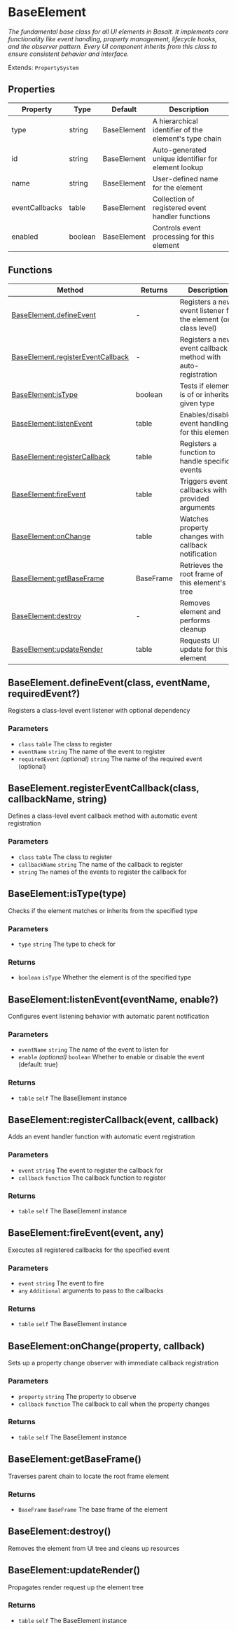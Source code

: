 # BaseElement
_The fundamental base class for all UI elements in Basalt. It implements core functionality like event handling, property management, lifecycle hooks, and the observer pattern. Every UI component inherits from this class to ensure consistent behavior and interface._

Extends: `PropertySystem`

## Properties

|Property|Type|Default|Description|
|---|---|---|---|
|type|string|BaseElement|A hierarchical identifier of the element's type chain|
|id|string|BaseElement|Auto-generated unique identifier for element lookup|
|name|string|BaseElement|User-defined name for the element|
|eventCallbacks|table|BaseElement|Collection of registered event handler functions|
|enabled|boolean|BaseElement|Controls event processing for this element|

## Functions

|Method|Returns|Description|
|---|---|---|
|[BaseElement.defineEvent](#baseelement-defineevent-class-eventname-requiredevent)|-|Registers a new event listener for the element (on class level)|
|[BaseElement.registerEventCallback](#baseelement-registereventcallback-class-callbackname-string)|-|Registers a new event callback method with auto-registration|
|[BaseElement:isType](#baseelement-istype-type)|boolean|Tests if element is of or inherits given type|
|[BaseElement:listenEvent](#baseelement-listenevent-eventname-enable)|table|Enables/disables event handling for this element|
|[BaseElement:registerCallback](#baseelement-registercallback-event-callback)|table|Registers a function to handle specific events|
|[BaseElement:fireEvent](#baseelement-fireevent-event-any)|table|Triggers event callbacks with provided arguments|
|[BaseElement:onChange](#baseelement-onchange-property-callback)|table|Watches property changes with callback notification|
|[BaseElement:getBaseFrame](#baseelement-getbaseframe)|BaseFrame|Retrieves the root frame of this element's tree|
|[BaseElement:destroy](#baseelement-destroy)|-|Removes element and performs cleanup|
|[BaseElement:updateRender](#baseelement-updaterender)|table|Requests UI update for this element|

## BaseElement.defineEvent(class, eventName, requiredEvent?)

Registers a class-level event listener with optional dependency

### Parameters
* `class` `table` The class to register
* `eventName` `string` The name of the event to register
* `requiredEvent` *(optional)* `string` The name of the required event (optional)

## BaseElement.registerEventCallback(class, callbackName, string)

Defines a class-level event callback method with automatic event registration

### Parameters
* `class` `table` The class to register
* `callbackName` `string` The name of the callback to register
* `string` `The` names of the events to register the callback for

## BaseElement:isType(type)

Checks if the element matches or inherits from the specified type

### Parameters
* `type` `string` The type to check for

### Returns
* `boolean` `isType` Whether the element is of the specified type

## BaseElement:listenEvent(eventName, enable?)

Configures event listening behavior with automatic parent notification

### Parameters
* `eventName` `string` The name of the event to listen for
* `enable` *(optional)* `boolean` Whether to enable or disable the event (default: true)

### Returns
* `table` `self` The BaseElement instance

## BaseElement:registerCallback(event, callback)

Adds an event handler function with automatic event registration

### Parameters
* `event` `string` The event to register the callback for
* `callback` `function` The callback function to register

### Returns
* `table` `self` The BaseElement instance

## BaseElement:fireEvent(event, any)

Executes all registered callbacks for the specified event

### Parameters
* `event` `string` The event to fire
* `any` `Additional` arguments to pass to the callbacks

### Returns
* `table` `self` The BaseElement instance

## BaseElement:onChange(property, callback)

Sets up a property change observer with immediate callback registration

### Parameters
* `property` `string` The property to observe
* `callback` `function` The callback to call when the property changes

### Returns
* `table` `self` The BaseElement instance

## BaseElement:getBaseFrame()

Traverses parent chain to locate the root frame element

### Returns
* `BaseFrame` `BaseFrame` The base frame of the element

## BaseElement:destroy()

Removes the element from UI tree and cleans up resources

## BaseElement:updateRender()

Propagates render request up the element tree

### Returns
* `table` `self` The BaseElement instance
